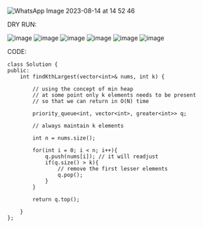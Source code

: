 ![WhatsApp Image 2023-08-14 at 14 52 46](https://user-images.githubusercontent.com/73538974/260409917-b811b5a8-762f-4caf-8450-0c1d15824f7f.jpg)
      
DRY RUN:      
      
![image](https://user-images.githubusercontent.com/73538974/260418538-d446ff82-1978-4522-b862-ed7116747c10.png)
![image](https://user-images.githubusercontent.com/73538974/260418573-8e4461eb-0dfe-4123-acc0-2d751c93e5f9.png)
![image](https://user-images.githubusercontent.com/73538974/260418607-577d8d88-db07-445e-a03a-bc9295c78d45.png)
![image](https://user-images.githubusercontent.com/73538974/260418706-f8702c29-3870-4ebc-9b8b-4c2c689454e1.png)
![image](https://user-images.githubusercontent.com/73538974/260418816-24f75ab6-faeb-4126-92af-26590d91a964.png)
![image](https://user-images.githubusercontent.com/73538974/260418840-0077058d-abc1-418d-99ad-9c803a7bef91.png)
      
CODE:     
      
```
class Solution {
public:
    int findKthLargest(vector<int>& nums, int k) {
        
        // using the concept of min heap
        // at some point only k elements needs to be present 
        // so that we can return in O(N) time
        
        priority_queue<int, vector<int>, greater<int>> q;
        
        // always maintain k elements
        
        int n = nums.size();
        
        for(int i = 0; i < n; i++){
            q.push(nums[i]); // it will readjust
            if(q.size() > k){
                // remove the first lesser elements
                q.pop();
            }
        }
        
        return q.top();
        
    }
};
```
